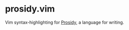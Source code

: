# prosidy.vim

Vim syntax-highlighting for [Prosidy][],
a language for writing.

[Prosidy]: https://prosidy.org
